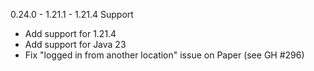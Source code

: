 0.24.0 - 1.21.1 - 1.21.4 Support

- Add support for 1.21.4
- Add support for Java 23
- Fix "logged in from another location" issue on Paper (see GH #296)